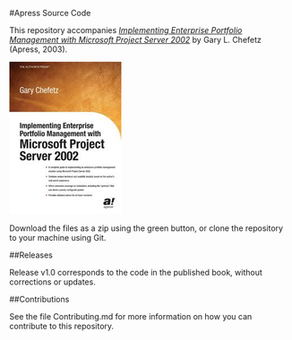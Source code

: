 #Apress Source Code

This repository accompanies [*Implementing Enterprise Portfolio Management with Microsoft Project Server 2002*](http://www.apress.com/9781590591185) by Gary L. Chefetz (Apress, 2003).

![Cover image](9781590591185.jpg)

Download the files as a zip using the green button, or clone the repository to your machine using Git.

##Releases

Release v1.0 corresponds to the code in the published book, without corrections or updates.

##Contributions

See the file Contributing.md for more information on how you can contribute to this repository.
